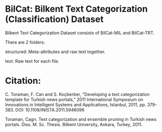# BilCat: Bilkent Text Categorization (Classification) Dataset

Bilkent Text Categorization Dataset consists of BilCat-MIL and BilCat-TRT.

There are 2 folders:

structured: Meta-attributes and raw text together.

text: Raw text for each file.

# Citation:
C. Toraman, F. Can and S. Koçberber, "Developing a text categorization template for Turkish news portals," 2011 International Symposium on Innovations in Intelligent Systems and Applications, Istanbul, 2011, pp. 379-383. DOI: 10.1109/INISTA.2011.5946096

Toraman, Cagrı. Text categorization and ensemble pruning in Turkish news portals. Diss. M. Sc. Thesis. Bilkent University, Ankara, Turkey, 2011.

